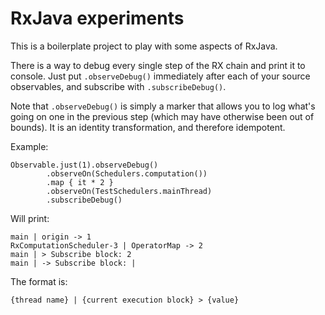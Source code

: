 # RxJava experiments

This is a boilerplate project to play with some aspects of RxJava.

There is a way to debug every single step of the RX chain and print it to console. Just put `.observeDebug()` immediately after each of your source observables, and subscribe with `.subscribeDebug()`.

Note that `.observeDebug()` is simply a marker that allows you to log what's going on one in the previous step (which may have otherwise been out of bounds). It is an identity transformation, and therefore idempotent.

Example:        

```
Observable.just(1).observeDebug()
        .observeOn(Schedulers.computation())
        .map { it * 2 }
        .observeOn(TestSchedulers.mainThread)
        .subscribeDebug()
```

Will print:
```
main | origin -> 1
RxComputationScheduler-3 | OperatorMap -> 2
main | > Subscribe block: 2
main | -> Subscribe block: |
```

The format is:
```
{thread name} | {current execution block} > {value}
```


